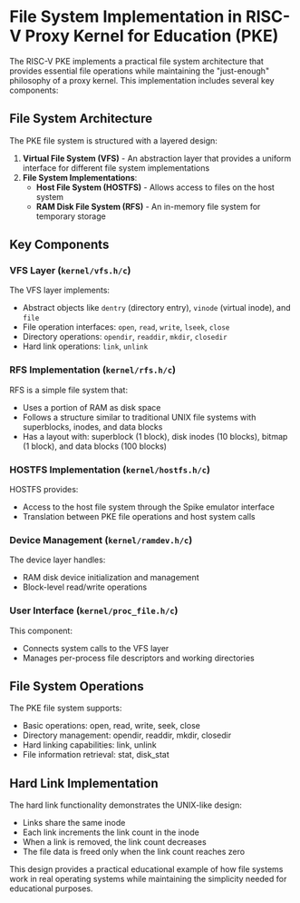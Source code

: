 # File System Implementation in RISC-V Proxy Kernel for Education (PKE)

The RISC-V PKE implements a practical file system architecture that provides essential file operations while maintaining the "just-enough" philosophy of a proxy kernel. This implementation includes several key components:

## File System Architecture

The PKE file system is structured with a layered design:

1. **Virtual File System (VFS)** - An abstraction layer that provides a uniform interface for different file system implementations
2. **File System Implementations**:
   - **Host File System (HOSTFS)** - Allows access to files on the host system
   - **RAM Disk File System (RFS)** - An in-memory file system for temporary storage

## Key Components

### VFS Layer (`kernel/vfs.h/c`)

The VFS layer implements:
- Abstract objects like `dentry` (directory entry), `vinode` (virtual inode), and `file`
- File operation interfaces: `open`, `read`, `write`, `lseek`, `close`
- Directory operations: `opendir`, `readdir`, `mkdir`, `closedir`
- Hard link operations: `link`, `unlink`

### RFS Implementation (`kernel/rfs.h/c`)

RFS is a simple file system that:
- Uses a portion of RAM as disk space
- Follows a structure similar to traditional UNIX file systems with superblocks, inodes, and data blocks
- Has a layout with: superblock (1 block), disk inodes (10 blocks), bitmap (1 block), and data blocks (100 blocks)

### HOSTFS Implementation (`kernel/hostfs.h/c`)

HOSTFS provides:
- Access to the host file system through the Spike emulator interface
- Translation between PKE file operations and host system calls

### Device Management (`kernel/ramdev.h/c`)

The device layer handles:
- RAM disk device initialization and management
- Block-level read/write operations

### User Interface (`kernel/proc_file.h/c`)

This component:
- Connects system calls to the VFS layer
- Manages per-process file descriptors and working directories

## File System Operations

The PKE file system supports:
- Basic operations: open, read, write, seek, close
- Directory management: opendir, readdir, mkdir, closedir
- Hard linking capabilities: link, unlink
- File information retrieval: stat, disk_stat

## Hard Link Implementation

The hard link functionality demonstrates the UNIX-like design:
- Links share the same inode
- Each link increments the link count in the inode
- When a link is removed, the link count decreases
- The file data is freed only when the link count reaches zero

This design provides a practical educational example of how file systems work in real operating systems while maintaining the simplicity needed for educational purposes.